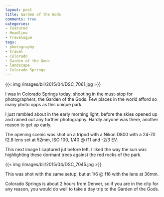 ```yaml
---
layout: post
title: Garden of the Gods
comments: true
categories:
- Featured
- Headline
- Travelogue
tags:
- photography
- travel
- Colorado
- Garden of the Gods
- landscape
- Colorado Springs
---
```


{{<  img /images/bli/2015/04/DSC_7061.jpg  >}}

I was in Colorado Springs today, shooting in the must-stop for photographers, the Garden of the Gods. Few places in the world afford so many photo opps as this unique park.  

<!--more-->

I just rambled about in the early morning light, before the skies opened up and rained out any further photography. Hardly anyone was there, another reason to get up early. 

The opening scenic was shot on a tripod with a Nikon D800 with a 24-70 f2.8 lens set at 52mm, ISO 100, 1/40 @ f11 and -2/3 EV. 

This next image I captured jut before left. I liked the way the sun was highlighting these dormant trees against the red rocks of the park.

{{<  img /images/bli/2015/04/DSC_7045.jpg  >}} 

This was shot with the same setup, but at 1/6 @ f16 with the lens at 36mm. 

Colorado Springs is about 2 hours from Denver, so if you are in the city for any reason, you would do well to take a day trip to the Garden of the Gods. 